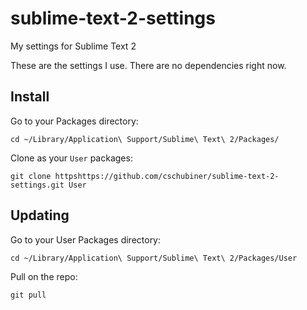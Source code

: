 sublime-text-2-settings
=======================

My settings for Sublime Text 2

These are the settings I use.  There are no dependencies right now.

## Install

Go to your Packages directory:

```
cd ~/Library/Application\ Support/Sublime\ Text\ 2/Packages/
```

Clone as your `User` packages:

```
git clone httpshttps://github.com/cschubiner/sublime-text-2-settings.git User
```

## Updating

Go to your User Packages directory:

```
cd ~/Library/Application\ Support/Sublime\ Text\ 2/Packages/User
```

Pull on the repo:

```
git pull
```
